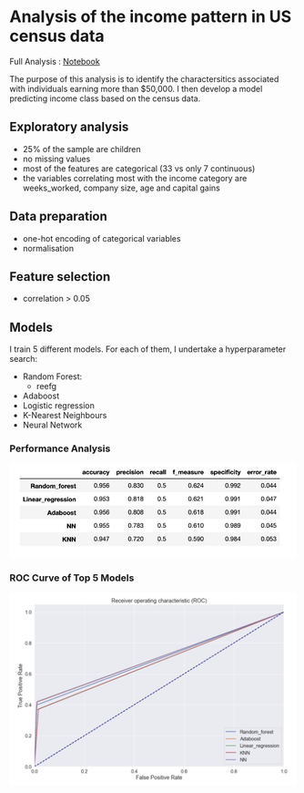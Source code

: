 # Analysis of the income pattern in US census data

Full Analysis : [Notebook](https://github.com/pantonar/income_census/blob/main/Technical%20assessment.ipynb)

The purpose of this analysis is to identify the charactersitics associated with individuals earning more than $50,000. I then develop a model predicting income class based on the census data.

## Exploratory analysis
* 25% of the sample are children
* no missing values
* most of the features are categorical (33 vs only 7 continuous)
* the variables correlating most with the income category are weeks_worked, company size, age and capital gains

## Data preparation
* one-hot encoding of categorical variables
* normalisation


## Feature selection
* correlation > 0.05

## Models
I train 5 different models. For each of them, I undertake a hyperparameter search:
* Random Forest:
  * reefg
* Adaboost
* Logistic regression
* K-Nearest Neighbours
* Neural Network
### Performance Analysis
![](/png/metrics_table.png?raw=true)
### ROC Curve of Top 5 Models
![](/png/roc.png?raw=true)
